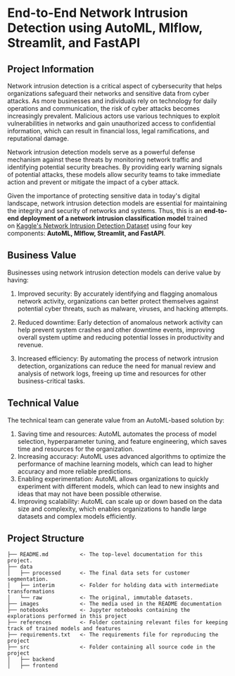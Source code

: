 # End-to-End Network Intrusion Detection using AutoML, Mlflow, Streamlit, and FastAPI

## Project Information

Network intrusion detection is a critical aspect of cybersecurity that helps organizations safeguard their networks and sensitive data from cyber attacks. As more businesses and individuals rely on technology for daily operations and communication, the risk of cyber attacks becomes increasingly prevalent. Malicious actors use various techniques to exploit vulnerabilities in networks and gain unauthorized access to confidential information, which can result in financial loss, legal ramifications, and reputational damage. 

Network intrusion detection models serve as a powerful defense mechanism against these threats by monitoring network traffic and identifying potential security breaches. By providing early warning signals of potential attacks, these models allow security teams to take immediate action and prevent or mitigate the impact of a cyber attack. 

Given the importance of protecting sensitive data in today's digital landscape, network intrusion detection models are essential for maintaining the integrity and security of networks and systems. Thus, this is an **end-to-end deployment of a network intrusion classification model** trained on [Kaggle's Network Intrusion Detection Dataset](https://www.kaggle.com/datasets/sampadab17/network-intrusion-detection) using four key components: **AutoML, Mlflow, Streamlit, and FastAPI**. 

## Business Value

Businesses using network intrusion detection models can derive value by having: 
1. Improved security: By accurately identifying and flagging anomalous network activity, organizations can better protect themselves against potential cyber threats, such as malware, viruses, and hacking attempts.
2. Reduced downtime: Early detection of anomalous network activity can help prevent system crashes and other downtime events, improving overall system uptime and reducing potential losses in productivity and revenue.

3. Increased efficiency: By automating the process of network intrusion detection, organizations can reduce the need for manual review and analysis of network logs, freeing up time and resources for other business-critical tasks.

## Technical Value

The technical team can generate value from an AutoML-based solution by: 

1. Saving time and resources: AutoML automates the process of model selection, hyperparameter tuning, and feature engineering, which saves time and resources for the organization.
2. Increasing accuracy: AutoML uses advanced algorithms to optimize the performance of machine learning models, which can lead to higher accuracy and more reliable predictions.
3. Enabling experimentation: AutoML allows organizations to quickly experiment with different models, which can lead to new insights and ideas that may not have been possible otherwise.
4. Improving scalability: AutoML can scale up or down based on the data size and complexity, which enables organizations to handle large datasets and complex models efficiently.

## Project Structure

    ├── README.md          <- The top-level documentation for this project.
    ├── data
    │   ├── processed      <- The final data sets for customer segmentation.
    │   ├── interim        <- Folder for holding data with intermediate transformations
    │   └── raw            <- The original, immutable datasets.
    ├── images             <- The media used in the README documentation
    ├── notebooks          <- Jupyter notebooks containing the explorations performed in this project
    ├── references         <- Folder containing relevant files for keeping track of trained models and features
    ├── requirements.txt   <- The requirements file for reproducing the project
    ├── src                <- Folder containing all source code in the project
    │   ├── backend
    │   ├── frontend